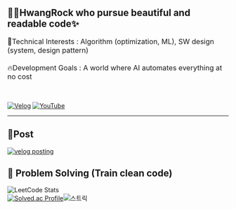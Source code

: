 🧑‍💻HwangRock who pursue beautiful and readable code✨
---
<span style="font-size: 16px;">
  🔎Technical Interests : Algorithm (optimization, ML), SW design (system, design pattern)  
</br></br>
  🔥Development Goals : A world where AI automates everything at no cost
</span>

</br>  
</br>
</br>

[![Velog](https://img.shields.io/badge/Velog-20C997?style=for-the-badge&logo=velog&logoColor=white)](https://velog.io/@hwangrock1220/posts)
[![YouTube](https://img.shields.io/badge/YouTube-FF0000?style=for-the-badge&logo=youtube&logoColor=white)](https://www.youtube.com/@HwangRock/videos)

---

## 📝Post
[![velog posting](https://notion-serverless-voca.vercel.app/api/blog?id=hwangrock1220)](https://velog.io/@hwangrock1220)


## 🧩 Problem Solving (Train clean code)
![LeetCode Stats](https://leetcard.jacoblin.cool/HwangRock?theme=dark&font=Mada&ext=heatmap)  
[![Solved.ac Profile](http://mazassumnida.wtf/api/v2/generate_badge?boj=peter9244)](https://solved.ac/peter9244/)![스트릭](http://mazandi.herokuapp.com/api?handle=peter9244&theme=dark)<br>
